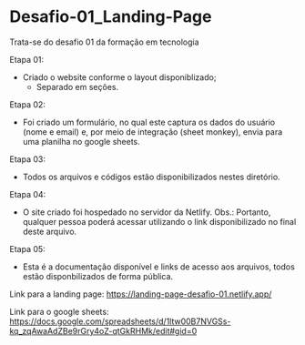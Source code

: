 # Desafio-01_Landing-Page
Trata-se do desafio 01 da formação em tecnologia

Etapa 01:
- Criado o website conforme o layout disponiblizado;
  - Separado em seções.

Etapa 02:
- Foi criado um formulário, no qual este captura os dados do usuário (nome e email) e, por meio de integração (sheet monkey), envia para uma planilha no google sheets.

Etapa 03:
- Todos os arquivos e códigos estão disponibilizados nestes diretório.

Etapa 04:
- O site criado foi hospedado no servidor da Netlify.
Obs.: Portanto, qualquer pessoa poderá acessar utilizando o link disponibilizado no final deste arquivo.

Etapa 05:
- Esta é a documentação disponível e links de acesso aos arquivos, todos estão disponbilizados de forma pública.



Link para a landing page:
https://landing-page-desafio-01.netlify.app/

Link para o google sheets:
https://docs.google.com/spreadsheets/d/1ltw00B7NVGSs-kq_zqAwaAdZBe9rGry4oZ-qtGkRHMk/edit#gid=0

